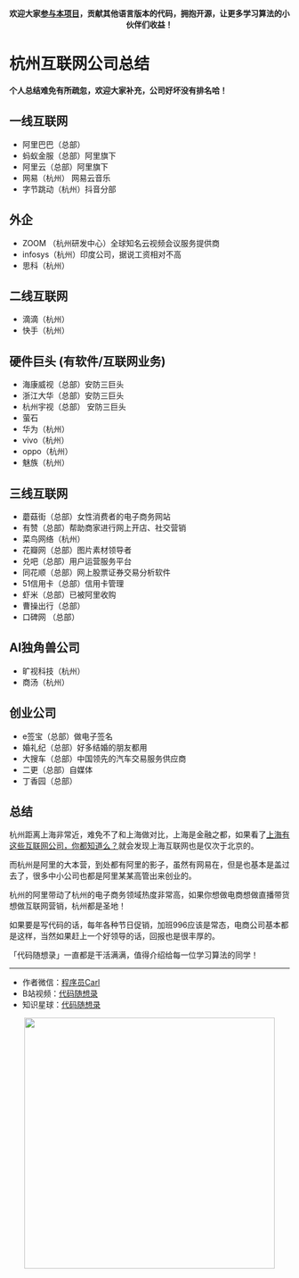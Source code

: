 <p align="center">
  <a href="https://mp.weixin.qq.com/s/RsdcQ9umo09R6cfnwXZlrQ"><img src="https://img.shields.io/badge/PDF下载-代码随想录-blueviolet" alt=""></a>
  <a href="https://mp.weixin.qq.com/s/b66DFkOp8OOxdZC_xLZxfw"><img src="https://img.shields.io/badge/刷题-微信群-green" alt=""></a>
  <a href="https://space.bilibili.com/525438321"><img src="https://img.shields.io/badge/B站-代码随想录-orange" alt=""></a>
  <a href="https://mp.weixin.qq.com/s/QVF6upVMSbgvZy8lHZS3CQ"><img src="https://img.shields.io/badge/知识星球-代码随想录-blue" alt=""></a>
</p>
<p align="center"><strong>欢迎大家<a href="https://mp.weixin.qq.com/s/tqCxrMEU-ajQumL1i8im9A">参与本项目</a>，贡献其他语言版本的代码，拥抱开源，让更多学习算法的小伙伴们收益！</strong></p>



# 杭州互联网公司总结

**个人总结难免有所疏忽，欢迎大家补充，公司好坏没有排名哈！**

## 一线互联网

* 阿里巴巴（总部）
* 蚂蚁金服（总部）阿里旗下
* 阿里云（总部）阿里旗下
* 网易（杭州） 网易云音乐
* 字节跳动（杭州）抖音分部 

## 外企

* ZOOM （杭州研发中心）全球知名云视频会议服务提供商
* infosys（杭州）印度公司，据说工资相对不高 
* 思科（杭州）

## 二线互联网 

* 滴滴（杭州）
* 快手（杭州）

## 硬件巨头 (有软件/互联网业务)

* 海康威视（总部）安防三巨头
* 浙江大华（总部）安防三巨头
* 杭州宇视（总部） 安防三巨头
* 萤石 
* 华为（杭州）
* vivo（杭州）
* oppo（杭州）
* 魅族（杭州）

## 三线互联网

* 蘑菇街（总部）女性消费者的电子商务网站
* 有赞（总部）帮助商家进行网上开店、社交营销
* 菜鸟网络（杭州）
* 花瓣网（总部）图片素材领导者
* 兑吧（总部）用户运营服务平台
* 同花顺（总部）网上股票证券交易分析软件
* 51信用卡（总部）信用卡管理
* 虾米（总部）已被阿里收购
* 曹操出行（总部）
* 口碑网 （总部）

## AI独角兽公司

* 旷视科技（杭州）
* 商汤（杭州）

## 创业公司

* e签宝（总部）做电子签名
* 婚礼纪（总部）好多结婚的朋友都用
* 大搜车（总部）中国领先的汽车交易服务供应商
* 二更（总部）自媒体
* 丁香园（总部）
    

## 总结 

杭州距离上海非常近，难免不了和上海做对比，上海是金融之都，如果看了[上海有这些互联网公司，你都知道么？](https://mp.weixin.qq.com/s/iW4_rXQzc0fJDuSmPTUVdQ)就会发现上海互联网也是仅次于北京的。

而杭州是阿里的大本营，到处都有阿里的影子，虽然有网易在，但是也基本是盖过去了，很多中小公司也都是阿里某某高管出来创业的。

杭州的阿里带动了杭州的电子商务领域热度非常高，如果你想做电商想做直播带货想做互联网营销，杭州都是圣地！

如果要是写代码的话，每年各种节日促销，加班996应该是常态，电商公司基本都是这样，当然如果赶上一个好领导的话，回报也是很丰厚的。

「代码随想录」一直都是干活满满，值得介绍给每一位学习算法的同学！







-----------------------
* 作者微信：[程序员Carl](https://mp.weixin.qq.com/s/b66DFkOp8OOxdZC_xLZxfw)
* B站视频：[代码随想录](https://space.bilibili.com/525438321)
* 知识星球：[代码随想录](https://mp.weixin.qq.com/s/QVF6upVMSbgvZy8lHZS3CQ)
<div align="center"><img src=https://code-thinking.cdn.bcebos.com/pics/01二维码.jpg width=450> </img></div>
